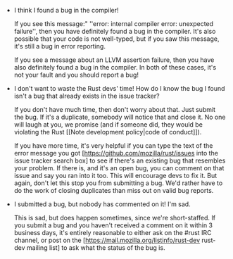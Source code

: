 * I think I found a bug in the compiler! 

   If you see this message:" ''error: internal compiler error: unexpected failure'', then you have definitely found a bug in the compiler. It's also possible that your code is not well-typed, but if you saw this message, it's still a bug in error reporting.

   If you see a message about an LLVM assertion failure, then you have also definitely found a bug in the compiler. In both of these cases, it's not your fault and you should report a bug!

* I don't want to waste the Rust devs' time! How do I know the bug I found isn't a bug that already exists in the issue tracker?

   If you don't have much time, then don't worry about that. Just submit the bug. If it's a duplicate, somebody will notice that and close it. No one will laugh at you, we promise (and if someone did, they would be violating the Rust [[Note development policy|code of conduct]]).

   If you have more time, it's very helpful if you can type the text of the error message you got [https://github.com/mozilla/rust/issues into the issue tracker search box] to see if there's an existing bug that resembles your problem. If there is, and it's an open bug, you can comment on that issue and say you ran into it too. This will encourage devs to fix it. But again, don't let this stop you from submitting a bug. We'd rather have to do the work of closing duplicates than miss out on valid bug reports.

* I submitted a bug, but nobody has commented on it! I'm sad.

   This is sad, but does happen sometimes, since we're short-staffed. If you submit a bug and you haven't received a comment on it within 3 business days, it's entirely reasonable to either ask on the #rust IRC channel, or post on the [https://mail.mozilla.org/listinfo/rust-dev rust-dev mailing list] to ask what the status of the bug is.
